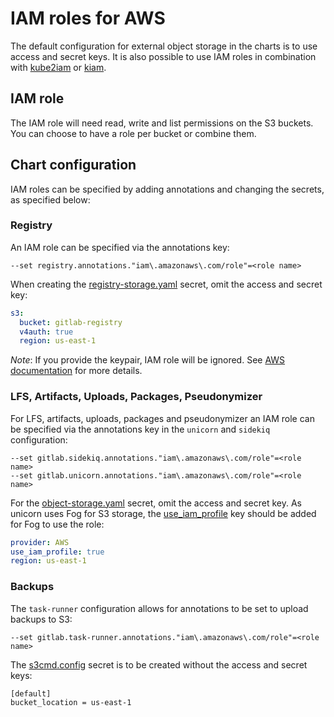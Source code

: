 # IAM roles for AWS

The default configuration for external object storage in the charts is to use access and secret keys. 
It is also possible to use IAM roles in combination with [kube2iam](https://github.com/jtblin/kube2iam) or [kiam](https://github.com/uswitch/kiam). 

## IAM role

The IAM role will need read, write and list permissions on the S3 buckets. You can choose to have a role per bucket or combine them.

## Chart configuration

IAM roles can be specified by adding annotations and changing the secrets, as specified below:

### Registry

An IAM role can be specified via the annotations key:

```
--set registry.annotations."iam\.amazonaws\.com/role"=<role name>
```

When creating the [registry-storage.yaml](./index.md#registry-example) secret, omit the access and secret key:

```yaml
s3:
  bucket: gitlab-registry
  v4auth: true
  region: us-east-1
```

*Note*: If you provide the keypair, IAM role will be ignored. See [AWS documentation](https://docs.aws.amazon.com/sdk-for-java/v1/developer-guide/credentials.html#credentials-default) for more details. 

### LFS, Artifacts, Uploads, Packages, Pseudonymizer

For LFS, artifacts, uploads, packages and pseudonymizer an IAM role can be specified via the annotations key in the `unicorn` and `sidekiq` configuration:

```
--set gitlab.sidekiq.annotations."iam\.amazonaws\.com/role"=<role name>
--set gitlab.unicorn.annotations."iam\.amazonaws\.com/role"=<role name>
```

For the [object-storage.yaml](./index.md#object-storage-example) secret, omit the access and secret key.
As unicorn uses Fog for S3 storage, the [use_iam_profile](https://docs.gitlab.com/ee/administration/job_artifacts.html#s3-compatible-connection-settings) key should be added for Fog to use the role:

```yaml
provider: AWS
use_iam_profile: true
region: us-east-1
```

### Backups

The `task-runner` configuration allows for annotations to be set to upload backups to S3:

```
--set gitlab.task-runner.annotations."iam\.amazonaws\.com/role"=<role name>
```

The [s3cmd.config](./index.md#backups-storage-example) secret is to be created without the access and secret keys:

```
[default]
bucket_location = us-east-1
```